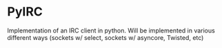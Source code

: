 PyIRC
=====

Implementation of an IRC client in python.  Will be implemented in various different ways (sockets w/ select, sockets w/ asyncore, Twisted, etc)
